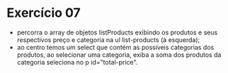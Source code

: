 # Exercício 07

- percorra o array de objetos listProducts exibindo os produtos e seus respectivos preço e categoria na ul list-products (à esquerda);
- ao centro temos um select que contém as possíveis categorias dos produtos, ao selecionar uma categoria, exiba a soma dos produtos da categoria seleciona no p id="total-price".
